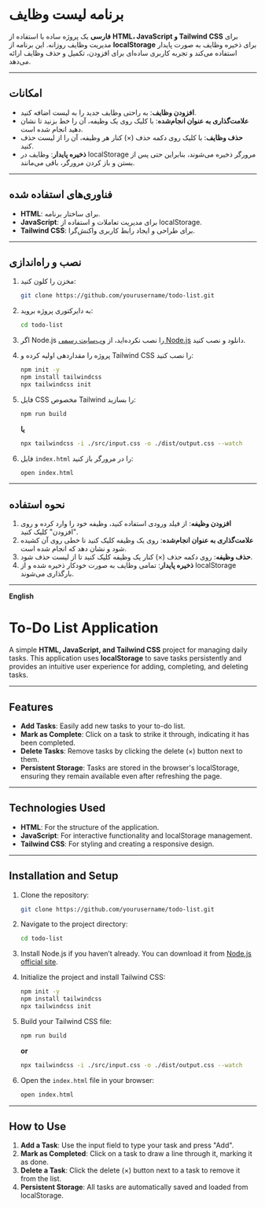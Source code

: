 # برنامه لیست وظایف
**فارسی**
یک پروژه ساده با استفاده از **HTML، JavaScript و Tailwind CSS** برای مدیریت وظایف روزانه. این برنامه از **localStorage** برای ذخیره وظایف به صورت پایدار استفاده می‌کند و تجربه کاربری ساده‌ای برای افزودن، تکمیل و حذف وظایف ارائه می‌دهد.

---

## امکانات

- **افزودن وظایف**: به راحتی وظایف جدید را به لیست اضافه کنید.
- **علامت‌گذاری به عنوان انجام‌شده**: با کلیک روی یک وظیفه، آن را خط بزنید تا نشان دهید انجام شده است.
- **حذف وظایف**: با کلیک روی دکمه حذف (×) کنار هر وظیفه، آن را از لیست حذف کنید.
- **ذخیره پایدار**: وظایف در localStorage مرورگر ذخیره می‌شوند، بنابراین حتی پس از بستن و باز کردن مرورگر، باقی می‌مانند.

---

## فناوری‌های استفاده شده

- **HTML**: برای ساختار برنامه.
- **JavaScript**: برای مدیریت تعاملات و استفاده از localStorage.
- **Tailwind CSS**: برای طراحی و ایجاد رابط کاربری واکنش‌گرا.

---

## نصب و راه‌اندازی

1. مخزن را کلون کنید:
   ```bash
   git clone https://github.com/yourusername/todo-list.git
   ```
2. به دایرکتوری پروژه بروید:
   ```bash
   cd todo-list
   ```
3. اگر Node.js را نصب نکرده‌اید، از [وب‌سایت رسمی Node.js](https://nodejs.org/) دانلود و نصب کنید.

4. پروژه را مقداردهی اولیه کرده و Tailwind CSS را نصب کنید:
   ```bash
   npm init -y
   npm install tailwindcss
   npx tailwindcss init
   ```

5. فایل CSS مخصوص Tailwind را بسازید:

   ```bash
   npm run build
   ```
   **یا**
   ```bash
   npx tailwindcss -i ./src/input.css -o ./dist/output.css --watch
   ```

6. فایل `index.html` را در مرورگر باز کنید:
   ```bash
   open index.html
   ```

---

## نحوه استفاده

1. **افزودن وظیفه**: از فیلد ورودی استفاده کنید، وظیفه خود را وارد کرده و روی "افزودن" کلیک کنید.
2. **علامت‌گذاری به عنوان انجام‌شده**: روی یک وظیفه کلیک کنید تا خطی روی آن کشیده شود و نشان دهد که انجام شده است.
3. **حذف وظیفه**: روی دکمه حذف (×) کنار یک وظیفه کلیک کنید تا از لیست حذف شود.
4. **ذخیره پایدار**: تمامی وظایف به صورت خودکار ذخیره شده و از localStorage بارگذاری می‌شوند.

---


**English**
# To-Do List Application

A simple **HTML, JavaScript, and Tailwind CSS** project for managing daily tasks. This application uses **localStorage** to save tasks persistently and provides an intuitive user experience for adding, completing, and deleting tasks.

---

## Features

- **Add Tasks**: Easily add new tasks to your to-do list.
- **Mark as Complete**: Click on a task to strike it through, indicating it has been completed.
- **Delete Tasks**: Remove tasks by clicking the delete (×) button next to them.
- **Persistent Storage**: Tasks are stored in the browser's localStorage, ensuring they remain available even after refreshing the page.

---

## Technologies Used

- **HTML**: For the structure of the application.
- **JavaScript**: For interactive functionality and localStorage management.
- **Tailwind CSS**: For styling and creating a responsive design.

---

## Installation and Setup

1. Clone the repository:
   ```bash
   git clone https://github.com/yourusername/todo-list.git
   ```
2. Navigate to the project directory:
   ```bash
   cd todo-list
   ```
3. Install Node.js if you haven’t already. You can download it from [Node.js official site](https://nodejs.org/).

4. Initialize the project and install Tailwind CSS:
   ```bash
   npm init -y
   npm install tailwindcss
   npx tailwindcss init
   ```

5. Build your Tailwind CSS file:
   ```bash
   npm run build
   ```
   **or**
   ```bash
   npx tailwindcss -i ./src/input.css -o ./dist/output.css --watch
   ```

6. Open the `index.html` file in your browser:
   ```bash
   open index.html
   ```

---

## How to Use

1. **Add a Task**: Use the input field to type your task and press "Add".
2. **Mark as Completed**: Click on a task to draw a line through it, marking it as done.
3. **Delete a Task**: Click the delete (×) button next to a task to remove it from the list.
4. **Persistent Storage**: All tasks are automatically saved and loaded from localStorage.
